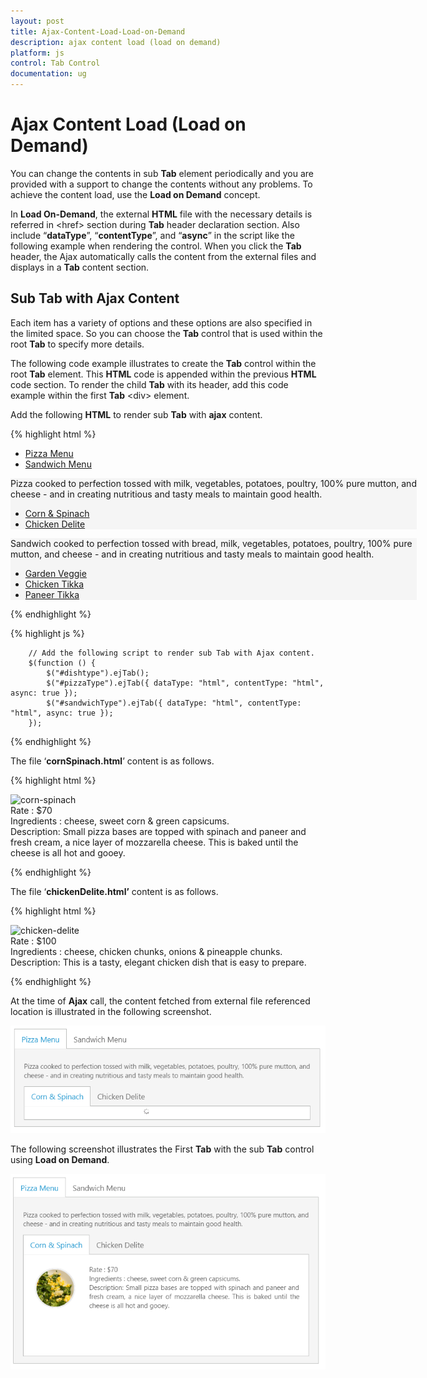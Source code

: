 ```yaml
---
layout: post
title: Ajax-Content-Load-Load-on-Demand
description: ajax content load (load on demand)
platform: js
control: Tab Control
documentation: ug
---
```


# Ajax Content Load (Load on Demand)

You can change the contents in sub **Tab** element periodically and you are provided with a support to change the contents without any problems. To achieve the content load, use the **Load on Demand** concept.

In **Load On-Demand**, the external **HTML** file with the necessary details is referred in &lt;href&gt; section during **Tab** header declaration section. Also include “**dataType**”, “**contentType**”, and “**async**” in the script like the following example when rendering the control. When you click the **Tab** header, the Ajax automatically calls the content from the external files and displays in a **Tab** content section. 

## Sub Tab with Ajax Content

Each item has a variety of options and these options are also specified in the limited space. So you can choose the **Tab** control that is used within the root **Tab** to specify more details.

The following code example illustrates to create the **Tab** control within the root **Tab** element. This **HTML** code is appended within the previous **HTML** code section. To render the child **Tab** with its header, add this code example within the first **Tab** &lt;div&gt; element. 

Add the following **HTML** to render sub **Tab** with **ajax** content.

{% highlight html %}


<div id="dishtype" style="width: 650px">
    <ul>
        <li><a href="#pizza">Pizza Menu</a></li>
        <li><a href="#sandwich">Sandwich Menu</a></li>
    </ul>
    <div id="pizza" style="background-color: #F5F5F5">
        <p>Pizza cooked to perfection tossed with milk, vegetables, potatoes, poultry, 100% pure mutton, and cheese - and in creating nutritious and tasty meals to maintain good health.</p>
        <div id="pizzaType">
            <ul>
                <li>
                    <a href="content/cornSpinach.html">Corn & Spinach </a></li>
                <li>
                    <a href="Content/chickenDelite.html">Chicken Delite </a></li>
            </ul>
        </div>
    </div>
    <div id="sandwich" style="background-color: #F5F5F5">
        <p>Sandwich cooked to perfection tossed with bread, milk, vegetables, potatoes, poultry, 100% pure mutton, and cheese - and in creating nutritious and tasty meals to maintain good health.</p>
        <div id="sandwichType">
            <ul>
                <li>
                    <a href="Content/gardenVeggie.html">Garden Veggie </a></li>
                <li>
                    <a href="Content/chickenTikka.html">Chicken Tikka </a></li>
                <li>
                    <a href="Content/paneerTikka.html">Paneer Tikka </a></li>
            </ul>
        </div>
    </div>
</div>


{% endhighlight %}


{% highlight js %}

        // Add the following script to render sub Tab with Ajax content.
        $(function () {
            $("#dishtype").ejTab();
            $("#pizzaType").ejTab({ dataType: "html", contentType: "html", async: true });
            $("#sandwichType").ejTab({ dataType: "html", contentType: "html", async: true });
        });


{% endhighlight %}

The file ‘**cornSpinach.html**’ content is as follows. 

{% highlight html %}


<!DOCTYPE html>
<html xmlns="http://www.w3.org/1999/xhtml">
<body>
    <div class="e-content">
        <img src="http://js.syncfusion.com/demos/web/images/accordion/corn-and-spinach-05.png" alt="corn-spinach"/>
        <div class="ingredients">
            Rate    : $70<br />
            Ingredients : cheese, sweet corn &amp; green capsicums.
                <br />
            Description: Small pizza bases are topped with spinach and paneer and fresh cream, a nice layer of mozzarella cheese. This is baked until the cheese is all hot and gooey.                   
        </div>
    </div>
</body>
</html>


{% endhighlight %}



The file ‘**chickenDelite.html’** content is as follows.

{% highlight html %}


<!DOCTYPE html>
<html xmlns="http://www.w3.org/1999/xhtml">
<body>
    <div class="e-content">
        <img src="http://js.syncfusion.com/demos/web/images/accordion/chicken-delite.png" alt="chicken-delite"/>
        <div class="ingredients">
            Rate    : $100<br />
            Ingredients : cheese, chicken chunks, onions &amp; pineapple chunks.  
            <br />
            Description: This is a tasty, elegant chicken dish that is easy to prepare.
        </div>
    </div>
</body>
</html>



{% endhighlight %}



At the time of **Ajax** call, the content fetched from external file referenced location is illustrated in the following screenshot. 



![](/js/Tab/Ajax-Content-Load-Load-on-Demand_images/Ajax-Content-Load-Load-on-Demand_img1.png) 




The following screenshot illustrates the First **Tab** with the sub **Tab** control using **Load on Demand**. 

![](/js/Tab/Ajax-Content-Load-Load-on-Demand_images/Ajax-Content-Load-Load-on-Demand_img2.png) 




